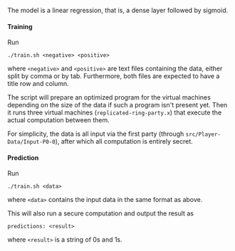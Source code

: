 The model is a linear regression, that is, a dense layer followed by
sigmoid.

#### Training

Run

```./train.sh <negative> <positive>```

where `<negative>` and `<positive>` are text files containing the
data, either split by comma or by tab. Furthermore, both files are
expected to have a title row and column.

The script will prepare an optimized program for the virtual machines
depending on the size of the data if such a program isn't present
yet. Then it runs three virtual machines (`replicated-ring-party.x`)
that execute the actual computation between them.

For simplicity, the data is all input via the first party (through
`src/Player-Data/Input-P0-0`), after which all computation is entirely
secret.

#### Prediction

Run

```./train.sh <data>```

where `<data>` contains the input data in the same format as above.

This will also run a secure computation and output the result as

```predictions: <result>```

where `<result>` is a string of 0s and 1s.
